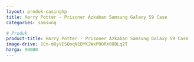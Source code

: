 ```yaml
---
layout: produk-casinghp
title: Harry Potter - Prisoner Azkaban Samsung Galaxy S9 Case
categories: samsung

# Produk
product-title: Harry Potter - Prisoner Azkaban Samsung Galaxy S9 Case
image-drive: 1Cn-mOyVESQoqN1DYK2WxPOQRX08BLq2T
harga: 90000
---
```

